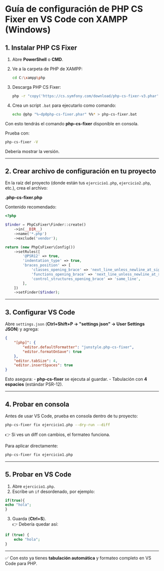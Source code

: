 # Guía de configuración de PHP CS Fixer en VS Code con XAMPP (Windows)

## 1. Instalar PHP CS Fixer

1.  Abre **PowerShell** o **CMD**.

2.  Ve a la carpeta de PHP de XAMPP:

    ``` bash
    cd C:\xampp\php
    ```

3.  Descarga PHP CS Fixer:

    ``` bash
    php -r "copy('https://cs.symfony.com/download/php-cs-fixer-v3.phar', 'php-cs-fixer.phar');"
    ```

4.  Crea un script `.bat` para ejecutarlo como comando:

    ``` bash
    echo @php "%~dp0php-cs-fixer.phar" %%* > php-cs-fixer.bat
    ```

Con esto tendrás el comando **php-cs-fixer** disponible en consola.

Prueba con:

``` bash
php-cs-fixer -V
```

Debería mostrar la versión.

------------------------------------------------------------------------

## 2. Crear archivo de configuración en tu proyecto

En la raíz del proyecto (donde están tus `ejercicio1.php`,
`ejercicio2.php`, etc.), crea el archivo:

**.php-cs-fixer.php**

Contenido recomendado:

``` php
<?php

$finder = PhpCsFixer\Finder::create()
    ->in(__DIR__)
    ->name('*.php')
    ->exclude('vendor');

return (new PhpCsFixer\Config())
    ->setRules([
        '@PSR12' => true,
        'indentation_type' => true,
        'braces_position' => [
            'classes_opening_brace' => 'next_line_unless_newline_at_signature_end',
            'functions_opening_brace' => 'next_line_unless_newline_at_signature_end',
            'control_structures_opening_brace' => 'same_line',
        ],
    ])
    ->setFinder($finder);
```

------------------------------------------------------------------------

## 3. Configurar VS Code

Abre `settings.json` (**Ctrl+Shift+P → "settings json" → User Settings
JSON**) y agrega:

``` json
{
    "[php]": {
        "editor.defaultFormatter": "junstyle.php-cs-fixer",
        "editor.formatOnSave": true
    },
    "editor.tabSize": 4,
    "editor.insertSpaces": true
}
```

Esto asegura: - **php-cs-fixer** se ejecuta al guardar. - Tabulación con
**4 espacios** (estándar PSR-12).

------------------------------------------------------------------------

## 4. Probar en consola

Antes de usar VS Code, prueba en consola dentro de tu proyecto:

``` bash
php-cs-fixer fix ejercicio1.php --dry-run --diff
```

👉 Si ves un diff con cambios, el formateo funciona.

Para aplicar directamente:

``` bash
php-cs-fixer fix ejercicio1.php
```

------------------------------------------------------------------------

## 5. Probar en VS Code

1.  Abre `ejercicio1.php`.
2.  Escribe un `if` desordenado, por ejemplo:

``` php
if(true){
echo "hola";
}
```

3.  Guarda (**Ctrl+S**).\
    👉 Debería quedar así:

``` php
if (true) {
    echo "hola";
}
```

------------------------------------------------------------------------

✅ Con esto ya tienes **tabulación automática** y formateo completo en
VS Code para PHP.
